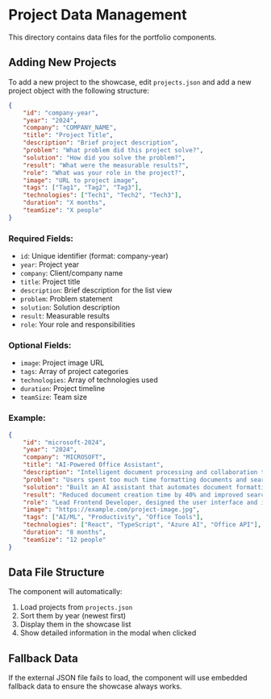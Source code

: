 # Project Data Management

This directory contains data files for the portfolio components.

## Adding New Projects

To add a new project to the showcase, edit `projects.json` and add a new project
object with the following structure:

```json
{
    "id": "company-year",
    "year": "2024",
    "company": "COMPANY_NAME",
    "title": "Project Title",
    "description": "Brief project description",
    "problem": "What problem did this project solve?",
    "solution": "How did you solve the problem?",
    "result": "What were the measurable results?",
    "role": "What was your role in the project?",
    "image": "URL to project image",
    "tags": ["Tag1", "Tag2", "Tag3"],
    "technologies": ["Tech1", "Tech2", "Tech3"],
    "duration": "X months",
    "teamSize": "X people"
}
```

### Required Fields:

- `id`: Unique identifier (format: company-year)
- `year`: Project year
- `company`: Client/company name
- `title`: Project title
- `description`: Brief description for the list view
- `problem`: Problem statement
- `solution`: Solution description
- `result`: Measurable results
- `role`: Your role and responsibilities

### Optional Fields:

- `image`: Project image URL
- `tags`: Array of project categories
- `technologies`: Array of technologies used
- `duration`: Project timeline
- `teamSize`: Team size

### Example:

```json
{
    "id": "microsoft-2024",
    "year": "2024",
    "company": "MICROSOFT",
    "title": "AI-Powered Office Assistant",
    "description": "Intelligent document processing and collaboration tool",
    "problem": "Users spent too much time formatting documents and searching for information.",
    "solution": "Built an AI assistant that automates document formatting and provides intelligent search.",
    "result": "Reduced document creation time by 40% and improved search accuracy by 60%.",
    "role": "Lead Frontend Developer, designed the user interface and implemented AI integration.",
    "image": "https://example.com/project-image.jpg",
    "tags": ["AI/ML", "Productivity", "Office Tools"],
    "technologies": ["React", "TypeScript", "Azure AI", "Office API"],
    "duration": "8 months",
    "teamSize": "12 people"
}
```

## Data File Structure

The component will automatically:

1. Load projects from `projects.json`
2. Sort them by year (newest first)
3. Display them in the showcase list
4. Show detailed information in the modal when clicked

## Fallback Data

If the external JSON file fails to load, the component will use embedded
fallback data to ensure the showcase always works.

